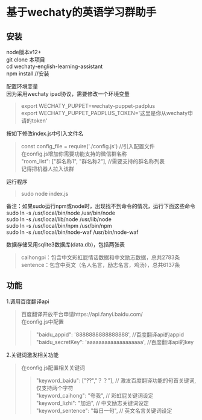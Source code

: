 基于wechaty的英语学习群助手
=

安装
-
node版本v12+<br>
git clone 本项目<br>
cd wechaty-english-learning-assistant<br>
npm install //安装<br>

配置环境变量<br>
因为采用wechaty ipad协议，需要修改一个环境变量<br>
>export WECHATY_PUPPET=wechaty-puppet-padplus<br>
>export WECHATY_PUPPET_PADPLUS_TOKEN='这里是你从wechaty申请的token'<br>

按如下修改index.js中引入文件名<br>
>const config_file = require('./config.js')          //引入配置文件<br>
在config.js增加你需要功能支持的微信群名称<br>
>"room_list": ["群名称1", "群名称2"],                 //需要支持的群名称列表<br>
>记得把机器人拉入该群<br>

运行程序<br>
>sudo node index.js<br>

备注：如果sudo运行npm或node时，出现找不到命令的情况，运行下面这些命令<br>
sudo ln -s /usr/local/bin/node /usr/bin/node<br>
sudo ln -s /usr/local/lib/node /usr/lib/node<br>
sudo ln -s /usr/local/bin/npm /usr/bin/npm<br>
sudo ln -s /usr/local/bin/node-waf /usr/bin/node-waf<br>

数据存储采用sqlite3数据库(data.db)，包括两张表<br>
>caihongpi：包含中文彩虹屁情话数据和中文励志数据，总共2783条<br>
>sentence：包含中英文（名人名言，励志名言，鸡汤），总共6137条<br>

功能
-
1.调用百度翻译api<br>
>百度翻译开放平台申请https://api.fanyi.baidu.com/<br>
>在config.js中配置<br>
>>"baidu_appid": '8888888888888888',                 //百度翻译api的appid<br>
>>"baidu_secretKey": 'aaaaaaaaaaaaaaaaaaa',          //百度翻译api的key<br>

2.关键词激发相关功能<br>
>在config.js配置相关关键词<br>
>>"keyword_baidu": ["??","？？"],                     // 激发百度翻译功能的句首关键词,仅支持两个字符<br>
>>"keyword_caihong": "夸我",                          // 彩虹屁关键词设定<br>
>>"keyword_lizhi": "加油",                            // 中文励志关键词设定<br>
>>"keyword_sentence": "每日一句",                      // 英文名言关键词设定<br>

